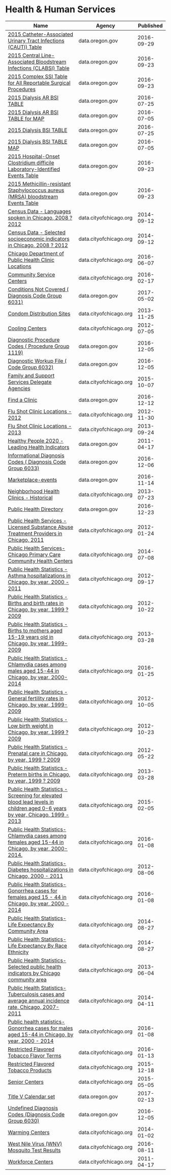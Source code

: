 # Health & Human Services

Name | Agency | Published
---- | ---- | ---------
[2015 Catheter-Associated Urinary Tract Infections (CAUTI) Table](../datasets/wic4-44s9.md) | data.oregon.gov | 2016-09-29
[2015 Central Line-Associated Bloodstream Infections (CLABSI) Table](../datasets/4arj-uxbw.md) | data.oregon.gov | 2016-09-23
[2015 Complex SSI Table for All Reportable Surgical Procedures](../datasets/95xd-7hgm.md) | data.oregon.gov | 2016-09-23
[2015 Dialysis AR BSI TABLE](../datasets/4wzc-acdn.md) | data.oregon.gov | 2016-07-25
[2015 Dialysis AR BSI TABLE for MAP](../datasets/vadf-gfmj.md) | data.oregon.gov | 2016-07-05
[2015 Dialysis BSI TABLE](../datasets/kymf-447q.md) | data.oregon.gov | 2016-07-25
[2015 Dialysis BSI TABLE MAP](../datasets/3bu4-7bnc.md) | data.oregon.gov | 2016-07-05
[2015 Hospital-Onset Clostridium difficile Laboratory-Identified Events Table](../datasets/972i-raw3.md) | data.oregon.gov | 2016-09-23
[2015 Methicillin-resistant Staphylococcus aureus (MRSA) bloodstream Events Table](../datasets/rr72-wznt.md) | data.oregon.gov | 2016-09-23
[Census Data - Languages spoken in Chicago, 2008 ? 2012](../datasets/a2fk-ec6q.md) | data.cityofchicago.org | 2014-09-12
[Census Data - Selected socioeconomic indicators in Chicago, 2008 ? 2012](../datasets/kn9c-c2s2.md) | data.cityofchicago.org | 2014-09-12
[Chicago Department of Public Health Clinic Locations](../datasets/kcki-hnch.md) | data.cityofchicago.org | 2016-06-07
[Community Service Centers](../datasets/bspy-6mw8.md) | data.cityofchicago.org | 2016-02-17
[Conditions Not Covered ( Diagnosis Code Group 6031)](../datasets/btwj-27et.md) | data.oregon.gov | 2017-05-02
[Condom Distribution Sites](../datasets/azpf-uc4s.md) | data.cityofchicago.org | 2013-11-25
[Cooling Centers](../datasets/msrk-w9ih.md) | data.cityofchicago.org | 2012-07-05
[Diagnostic Procedure Codes ( Procedure Group 1119)](../datasets/gmb4-77ea.md) | data.oregon.gov | 2016-12-05
[Diagnostic Workup File ( Code Group 6032)](../datasets/etxd-jrnv.md) | data.oregon.gov | 2016-12-05
[Family and Support Services Delegate Agencies](../datasets/jmw7-ijg5.md) | data.cityofchicago.org | 2015-10-07
[Find a Clinic](../datasets/xa8e-pddq.md) | data.oregon.gov | 2016-12-12
[Flu Shot Clinic Locations - 2012](../datasets/4jy7-7m68.md) | data.cityofchicago.org | 2012-11-30
[Flu Shot Clinic Locations - 2013](../datasets/g5vx-5vqf.md) | data.cityofchicago.org | 2013-09-24
[Healthy People 2020 - Leading Health Indicators](../datasets/g34t-67fp.md) | data.oregon.gov | 2011-04-17
[Informational Diagnosis Codes ( Diagnosis Code Group 6033)](../datasets/fn3v-gen9.md) | data.oregon.gov | 2016-12-06
[Marketplace-events](../datasets/y9z5-dqiu.md) | data.oregon.gov | 2016-11-14
[Neighborhood Health Clinics - Historical](../datasets/mw69-m6xi.md) | data.cityofchicago.org | 2013-07-23
[Public Health Directory](../datasets/exqr-hwd3.md) | data.oregon.gov | 2016-12-23
[Public Health Services - Licensed Substance Abuse Treatment Providers in Chicago, 2011](../datasets/9zqv-3uhs.md) | data.cityofchicago.org | 2012-01-24
[Public Health Services- Chicago Primary Care Community Health Centers](../datasets/cjg8-dbka.md) | data.cityofchicago.org | 2014-07-08
[Public Health Statistics - Asthma hospitalizations in Chicago, by year, 2000 - 2011](../datasets/vazh-t57q.md) | data.cityofchicago.org | 2012-09-17
[Public Health Statistics - Births and birth rates in Chicago, by year, 1999 ? 2009](../datasets/4arr-givg.md) | data.cityofchicago.org | 2012-10-22
[Public Health Statistics - Births to mothers aged 15-19 years old in Chicago, by year, 1999-2009](../datasets/9kva-bt6k.md) | data.cityofchicago.org | 2013-03-28
[Public Health Statistics - Chlamydia cases among males aged 15-44 in Chicago, by year, 2000-2014](../datasets/35yf-6dy3.md) | data.cityofchicago.org | 2016-01-25
[Public Health Statistics - General fertility rates in Chicago, by year, 1999-2009](../datasets/g5zk-9ycw.md) | data.cityofchicago.org | 2012-10-05
[Public Health Statistics - Low birth weight in Chicago, by year, 1999 ? 2009](../datasets/fbxr-9u99.md) | data.cityofchicago.org | 2012-10-23
[Public Health Statistics - Prenatal care in Chicago, by year, 1999 ? 2009](../datasets/2q9j-hh6g.md) | data.cityofchicago.org | 2012-05-22
[Public Health Statistics - Preterm births in Chicago, by year, 1999 ? 2009](../datasets/rhy3-4x2f.md) | data.cityofchicago.org | 2013-03-28
[Public Health Statistics - Screening for elevated blood lead levels in children aged 0-6 years by year, Chicago, 1999 - 2013](../datasets/v2z5-jyrq.md) | data.cityofchicago.org | 2015-02-05
[Public Health Statistics- Chlamydia cases among females aged 15-44 in Chicago, by year, 2000-2014.](../datasets/bz6k-73ti.md) | data.cityofchicago.org | 2016-01-08
[Public Health Statistics- Diabetes hospitalizations in Chicago, 2000 - 2011](../datasets/vekt-28b5.md) | data.cityofchicago.org | 2012-08-06
[Public Health Statistics- Gonorrhea cases for females aged 15 - 44 in Chicago, by year, 2000 - 2014](../datasets/cgjw-mn43.md) | data.cityofchicago.org | 2016-01-08
[Public Health Statistics- Life Expectancy By Community Area](../datasets/qjr3-bm53.md) | data.cityofchicago.org | 2014-08-27
[Public Health Statistics- Life Expectancy By Race Ethnicity](../datasets/3qdj-cqb8.md) | data.cityofchicago.org | 2014-08-27
[Public Health Statistics- Selected public health indicators by Chicago community area](../datasets/iqnk-2tcu.md) | data.cityofchicago.org | 2013-06-04
[Public Health Statistics- Tuberculosis cases and average annual incidence rate, Chicago, 2007- 2011](../datasets/ndk3-zftj.md) | data.cityofchicago.org | 2014-04-11
[Public health statistics- Gonorrhea cases for males aged 15-44 in Chicago, by year, 2000 - 2014](../datasets/m5qn-gmjx.md) | data.cityofchicago.org | 2016-01-08
[Restricted Flavored Tobacco Flavor Terms](../datasets/fkci-tsq8.md) | data.cityofchicago.org | 2016-01-13
[Restricted Flavored Tobacco Products](../datasets/5wce-bks2.md) | data.cityofchicago.org | 2015-12-18
[Senior Centers](../datasets/qhfc-4cw2.md) | data.cityofchicago.org | 2015-05-05
[Title V Calendar set](../datasets/6raa-5kpf.md) | data.oregon.gov | 2017-02-13
[Undefined Diagnosis Codes (Diagnosis Code Group 6030)](../datasets/wi4n-ban3.md) | data.oregon.gov | 2016-12-05
[Warming Centers](../datasets/h243-v2q5.md) | data.cityofchicago.org | 2014-01-02
[West Nile Virus (WNV) Mosquito Test Results](../datasets/jqe8-8r6s.md) | data.cityofchicago.org | 2016-08-11
[Workforce Centers](../datasets/cs4s-nsna.md) | data.cityofchicago.org | 2011-04-17

